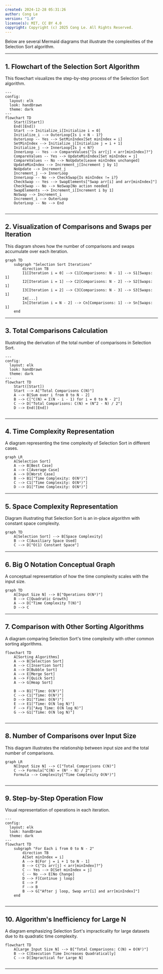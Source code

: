 ```yaml
---
created: 2024-12-28 05:31:26
author: Cong Le
version: "1.0"
license(s): MIT, CC BY 4.0
copyright: Copyright (c) 2025 Cong Le. All Rights Reserved.
---
```



Below are several Mermaid diagrams that illustrate the complexities of the Selection Sort algorithm.

---


## 1. Flowchart of the Selection Sort Algorithm

This flowchart visualizes the step-by-step process of the Selection Sort algorithm.

```mermaid
---
config:
  layout: elk
  look: handDrawn
  theme: dark
---
flowchart TD
    Start([Start])
    End([End])
    Start --> Initialize_i[Initialize i = 0]
    Initialize_i --> OuterLoop{Is i < N - 1?}
    OuterLoop -- Yes --> SetMinIndex[Set minIndex = i]
    SetMinIndex --> Initialize_j[Initialize j = i + 1]
    Initialize_j --> InnerLoop{Is j < N?}
    InnerLoop -- Yes --> CompareValues{"Is arr[j] < arr[minIndex]?"}
    CompareValues -- Yes --> UpdateMinIndex[Set minIndex = j]
    CompareValues -- No --> NoUpdate[Leave minIndex unchanged]
    UpdateMinIndex --> Increment_j[Increment j by 1]
    NoUpdate --> Increment_j
    Increment_j --> InnerLoop
    InnerLoop -- No --> CheckSwap{Is minIndex != i?}
    CheckSwap -- Yes --> SwapElements["Swap arr[i] and arr[minIndex]"]
    CheckSwap -- No --> NoSwap[No action needed]
    SwapElements --> Increment_i[Increment i by 1]
    NoSwap --> Increment_i
    Increment_i --> OuterLoop
    OuterLoop -- No --> End
    
```



---

## 2. Visualization of Comparisons and Swaps per Iteration

This diagram shows how the number of comparisons and swaps accumulate over each iteration.

```mermaid
graph TD
    subgraph "Selection Sort Iterations"
        direction TB
        I1[Iteration i = 0] --> C1[Comparisons: N - 1] --> S1[Swaps: 1]
        I2[Iteration i = 1] --> C2[Comparisons: N - 2] --> S2[Swaps: 1]
        I3[Iteration i = 2] --> C3[Comparisons: N - 3] --> S3[Swaps: 1]
        I4[...]
        In[Iteration i = N - 2] --> Cn[Comparisons: 1] --> Sn[Swaps: 1]
    end
```

---

## 3. Total Comparisons Calculation

Illustrating the derivation of the total number of comparisons in Selection Sort.

```mermaid
---
config:
  layout: elk
  look: handDrawn
  theme: dark
---
flowchart TD
    Start([Start])
    Start --> A["Total Comparisons C(N)"]
    A --> B[Sum over i from 0 to N - 2]
    B --> C["C(N) = Σ(N - i - 1) for i = 0 to N - 2"]
    C --> D["Total Comparisons: C(N) = (N^2 - N) / 2"]
    D --> End([End])
    
```


---

## 4. Time Complexity Representation

A diagram representing the time complexity of Selection Sort in different cases.

```mermaid
graph LR
    A[Selection Sort]
    A --> B[Best Case]
    A --> C[Average Case]
    A --> D[Worst Case]
    B --> B1["Time Complexity: O(N²)"]
    C --> C1["Time Complexity: O(N²)"]
    D --> D1["Time Complexity: O(N²)"]
```

---

## 5. Space Complexity Representation

Diagram illustrating that Selection Sort is an in-place algorithm with constant space complexity.

```mermaid
graph TD
    A[Selection Sort] --> B[Space Complexity]
    B --> C[Auxiliary Space Used]
    C --> D["O(1) Constant Space"]
```

---

## 6. Big O Notation Conceptual Graph

A conceptual representation of how the time complexity scales with the input size.

```mermaid
graph TD
    A[Input Size N] --> B["Operations O(N²)"]
    B --> C[Quadratic Growth]
    A --> D["Time Complexity T(N)"]
    D --> C
```

---

## 7. Comparison with Other Sorting Algorithms

A diagram comparing Selection Sort's time complexity with other common sorting algorithms.

```mermaid
flowchart TD
    A[Sorting Algorithms]
    A --> B[Selection Sort]
    A --> C[Insertion Sort]
    A --> D[Bubble Sort]
    A --> E[Merge Sort]
    A --> F[Quick Sort]
    A --> G[Heap Sort]
    
    B --> B1["Time: O(N²)"]
    C --> C1["Time: O(N²)"]
    D --> D1["Time: O(N²)"]
    E --> E1["Time: O(N log N)"]
    F --> F1["Avg Time: O(N log N)"]
    G --> G1["Time: O(N log N)"]
    
```

---

## 8. Number of Comparisons over Input Size

This diagram illustrates the relationship between input size and the total number of comparisons.

```mermaid
graph LR
    N[Input Size N] --> C["Total Comparisons C(N)"]
    C --> Formula["C(N) = (N² - N) / 2"]
    Formula --> Complexity["Time Complexity O(N²)"]
    
```


---

## 9. Step-by-Step Operation Flow

Visual representation of operations in each iteration.

```mermaid
---
config:
  layout: elk
  look: handDrawn
  theme: dark
---
flowchart TD
    subgraph "For Each i from 0 to N - 2"
        direction TB
        A[Set minIndex = i]
        A --> B[For j = i + 1 to N - 1]
        B --> C{"Is arr[j] < arr[minIndex]?"}
        C -- Yes --> D[Set minIndex = j]
        C -- No --> E[No Change]
        D --> F[Continue j loop]
        E --> F
        F --> B
        B --> G["After j loop, Swap arr[i] and arr[minIndex]"]
    end
    
```



---

## 10. Algorithm's Inefficiency for Large N

A diagram emphasizing Selection Sort's impracticality for large datasets due to its quadratic time complexity.

```mermaid
flowchart TD
    A[Large Input Size N] --> B["Total Comparisons: C(N) = O(N²)"]
    B --> C[Execution Time Increases Quadratically]
    C --> D[Impractical for Large N]
    
```


---


